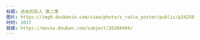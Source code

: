 ```yaml
---
标题: 进击的巨人 第二季
图片: https://img9.doubanio.com/view/photo/s_ratio_poster/public/p2425034796.jpg
时时: 2017
链接: https://movie.douban.com/subject/26268494/
---
```

